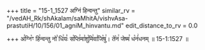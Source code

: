 +++
title = "15-1_1527 अग्निं हिन्वन्तु"
similar_rv = "/vedAH_Rk/shAkalam/saMhitA/vishvAsa-prastutiH/10/156/01_agniM_hinvantu.md"
edit_distance_to_rv = 0.0

+++
अ꣣ग्नि꣡ꣳ हि꣢न्वन्तु नो꣣ धि꣢यः꣣ स꣡प्ति꣢मा꣣शु꣡मि꣢वा꣣जि꣡षु꣢। ते꣡न꣢ जेष्म꣣ ध꣡नं꣢धनम् ॥ 15-1:1527 ॥

<div class="js_include " url="/vedAH_Rk/shAkalam/saMhitA/vishvAsa-prastutiH/10/156/01_agniM_hinvantu.md"  newLevelForH1="2" title="विश्वास-शाकल-प्रस्तुतिः"  > </div>